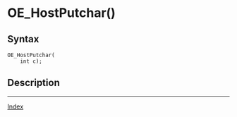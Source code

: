 # OE_HostPutchar()



## Syntax

    OE_HostPutchar(
        int c);
## Description 

---
[Index](index.md)

